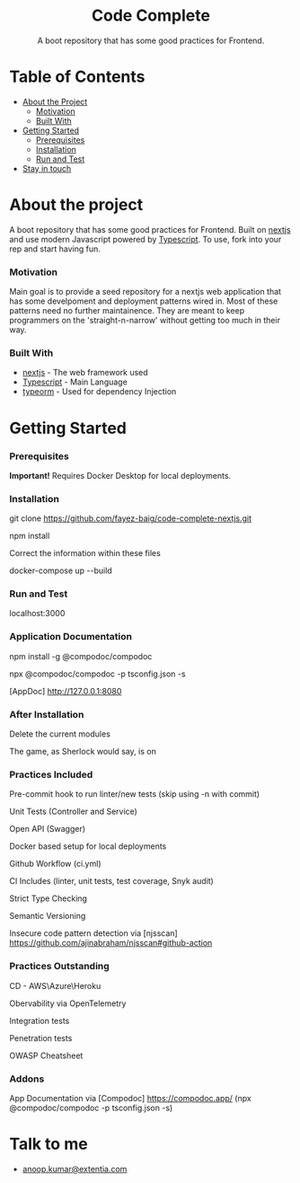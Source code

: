 <p align="center">
  <h1 align="center">Code Complete</h1>

  <p align="center">
    A boot repository that has some good practices for Frontend.
    <br />
  </p>
</p>

<!-- TABLE OF CONTENTS -->

# Table of Contents

- [About the Project](#about-the-project)
  - [Motivation](#motivation)
  - [Built With](#built-with)
- [Getting Started](#getting-started)
  - [Prerequisites](#prerequisites)
  - [Installation](#installation)
  - [Run and Test](#run-and-test)
- [Stay in touch](#stay-in-touch)

# About the project

A boot repository that has some good practices for Frontend. Built on [nextjs](https://nextjs.org/) and use modern Javascript powered by
[Typescript](https://www.typescriptlang.org/).
To use, fork into your rep and start having fun.

### Motivation

Main goal is to provide a seed repository for a nextjs web application that has some develpoment and deployment patterns wired in. Most of these patterns need no further maintainence. They are meant to keep programmers on the 'straight-n-narrow' without getting too much in their way.

### Built With

- [nextjs](https://nextjs.com/) - The web framework used
- [Typescript](https://www.typescriptlang.org/) - Main Language
- [typeorm](https://github.com/inversify/InversifyJS/) - Used for dependency Injection

# Getting Started

### Prerequisites

**Important!** Requires Docker Desktop for local deployments.

### Installation

git clone https://github.com/fayez-baig/code-complete-nextjs.git

npm install

Correct the information within these files

docker-compose up --build

### Run and Test

localhost:3000

### Application Documentation

npm install -g @compodoc/compodoc

npx @compodoc/compodoc -p tsconfig.json -s

[AppDoc] http://127.0.0.1:8080

### After Installation

Delete the current modules

The game, as Sherlock would say, is on

### Practices Included

Pre-commit hook to run linter/new tests (skip using -n with commit)

Unit Tests (Controller and Service)

Open API (Swagger)

Docker based setup for local deployments

Github Workflow (ci.yml)

CI Includes (linter, unit tests, test coverage, Snyk audit)

Strict Type Checking

Semantic Versioning

Insecure code pattern detection via [njsscan] https://github.com/ajinabraham/njsscan#github-action

### Practices Outstanding

CD - AWS\Azure\Heroku

Obervability via OpenTelemetry

Integration tests

Penetration tests

OWASP Cheatsheet

### Addons

App Documentation via [Compodoc] https://compodoc.app/ (npx @compodoc/compodoc -p tsconfig.json -s)

# Talk to me

- anoop.kumar@extentia.com
